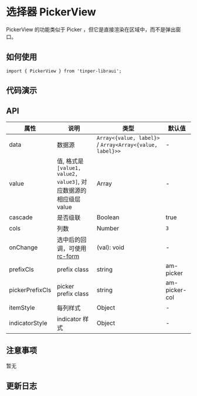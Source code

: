 # 选择器 PickerView

PickerView 的功能类似于 Picker ，但它是直接渲染在区域中，而不是弹出窗口。


## 如何使用

```
import { PickerView } from 'tinper-libraui';

```

## 代码演示


## API

| 属性 | 说明 | 类型 | 默认值 |
|----|-----|------|------|
| data  | 数据源     | `Array<{value, label}>` / `Array<Array<{value, label}>>` | -   |
| value  | 值, 格式是`[value1, value2, value3]`, 对应数据源的相应级层 value  | Array  | -   |
| cascade  | 是否级联   | Boolean| true|
| cols     | 列数    | Number | `3` |
| onChange | 选中后的回调，可使用[rc-form](https://github.com/react-component/form) | (val): void      | -   |
| prefixCls    | prefix class         | string | am-picker     |
| pickerPrefixCls  | picker prefix class  | string | am-picker-col |
| itemStyle| 每列样式   | Object | -   |
| indicatorStyle  | indicator 样式  | Object | -  |



## 注意事项

暂无

## 更新日志
